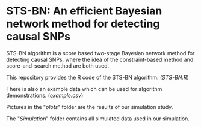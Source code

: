 # STS-BN: An efficient Bayesian network method for detecting causal SNPs

STS-BN algorithm is a score based two-stage Bayesian network method for detecting causal SNPs, where the idea of the constraint-based method and score-and-search method are both used. 

This repository provides the R code of the STS-BN algorithm. (*STS-BN.R*)

There is also an example data which can be used for algorithm demonstrations. (*example.csv*)

Pictures in the "*plots*" folder are the results of our simulation study.

The "*Simulation*" folder contains all simulated data used in our simulation.
